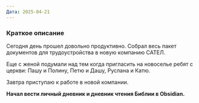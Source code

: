 ```yaml
---
Дата: 2025-04-21
---
```

### Краткое описание
Сегодня день прошел довольно продуктивно. Собрал весь пакет документов для трудоустройства в новую компанию САТЕЛ.

Еще с женой подумали над тем когда пригласить на новоселье ребят с церкви: Пашу и Полину, Петю и Дашу, Руслана и Катю.

Завтра приступаю к работе в новой компании.

**Начал вести личный дневник и дневник чтения Библии в Obsidian.**